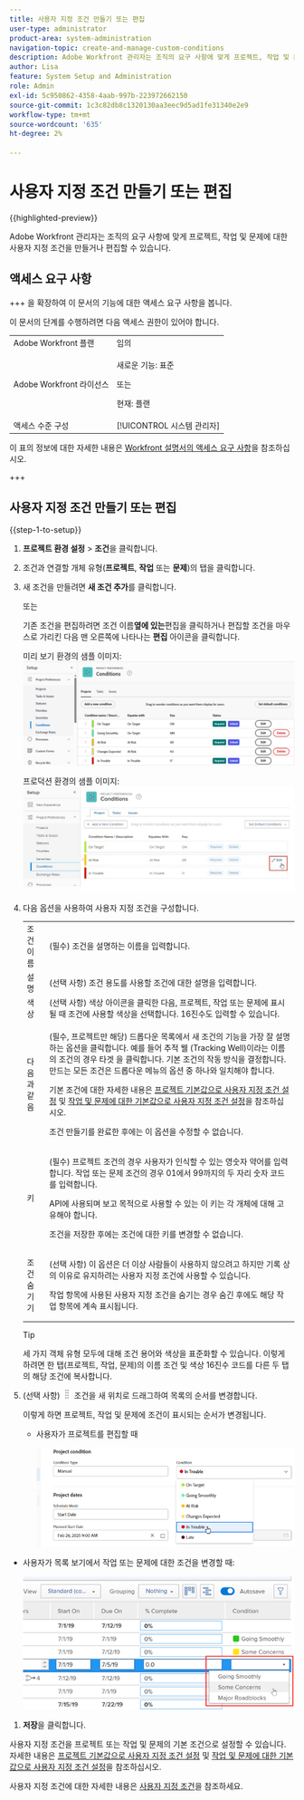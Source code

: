 ```yaml
---
title: 사용자 지정 조건 만들기 또는 편집
user-type: administrator
product-area: system-administration
navigation-topic: create-and-manage-custom-conditions
description: Adobe Workfront 관리자는 조직의 요구 사항에 맞게 프로젝트, 작업 및 문제에 대한 사용자 지정 조건을 만들거나 편집할 수 있습니다.
author: Lisa
feature: System Setup and Administration
role: Admin
exl-id: 5c950862-4358-4aab-997b-223972662150
source-git-commit: 1c3c82db8c1320130aa3eec9d5ad1fe31340e2e9
workflow-type: tm+mt
source-wordcount: '635'
ht-degree: 2%

---
```


# 사용자 지정 조건 만들기 또는 편집

{{highlighted-preview}}

Adobe Workfront 관리자는 조직의 요구 사항에 맞게 프로젝트, 작업 및 문제에 대한 사용자 지정 조건을 만들거나 편집할 수 있습니다.

## 액세스 요구 사항

+++ 을 확장하여 이 문서의 기능에 대한 액세스 요구 사항을 봅니다.

이 문서의 단계를 수행하려면 다음 액세스 권한이 있어야 합니다.

<table style="table-layout:auto"> 
 <col> 
 <col> 
 <tbody> 
  <tr> 
   <td role="rowheader">Adobe Workfront 플랜</td> 
   <td>임의</td> 
  </tr> 
  <tr> 
  <tr> 
   <td role="rowheader">Adobe Workfront 라이선스</td> 
   <td><p>새로운 기능: 표준</p>
       <p>또는</p>
       <p>현재: 플랜</p></td>
  </tr> 
  </tr> 
  <tr> 
   <td role="rowheader">액세스 수준 구성</td> 
   <td>[!UICONTROL 시스템 관리자]</td>
  </tr> 
 </tbody> 
</table>

이 표의 정보에 대한 자세한 내용은 [Workfront 설명서의 액세스 요구 사항](/help/quicksilver/administration-and-setup/add-users/access-levels-and-object-permissions/access-level-requirements-in-documentation.md)을 참조하십시오.

+++

## 사용자 지정 조건 만들기 또는 편집

{{step-1-to-setup}}

1. **프로젝트 환경 설정** > **조건**&#x200B;을 클릭합니다.

1. 조건과 연결할 개체 유형(**프로젝트**, **작업** 또는 **문제**)의 탭을 클릭합니다.

1. 새 조건을 만들려면 **새 조건 추가**&#x200B;를 클릭합니다.

   또는

   기존 조건을 편집하려면 조건 이름&#x200B;<span class="preview">**옆에 있는**&#x200B;편집</span>을 클릭하거나 편집할 조건을 마우스로 가리킨 다음 맨 오른쪽에 나타나는 **편집** 아이콘을 클릭합니다.

   <span class="preview">미리 보기 환경의 샘플 이미지:</span>
   ![사용자 지정 조건 편집](assets/custom-conditions-0825.png)

   프로덕션 환경의 샘플 이미지:
   ![사용자 지정 조건](assets/custom-condition-edit-nwe.jpg)

1. 다음 옵션을 사용하여 사용자 지정 조건을 구성합니다.

   <table style="table-layout:auto"> 
    <col> 
    <col> 
    <tbody> 
     <tr> 
      <td>조건 이름</td> 
      <td>(필수) 조건을 설명하는 이름을 입력합니다.</td> 
     </tr> 
     <tr> 
      <td>설명</td> 
      <td>(선택 사항) 조건 용도를 사용할 조건에 대한 설명을 입력합니다.</td> 
     </tr> 
     <tr> 
      <td>색상</td> 
      <td>(선택 사항) 색상 아이콘을 클릭한 다음, 프로젝트, 작업 또는 문제에 표시될 때 조건에 사용할 색상을 선택합니다. 16진수도 입력할 수 있습니다.</td> 
     </tr> 
     <tr> 
      <td>다음과 같음 </td> 
      <td><p>(필수, 프로젝트만 해당) 드롭다운 목록에서 새 조건의 기능을 가장 잘 설명하는 옵션을 클릭합니다. 예를 들어 추적 웰 (Tracking Well)이라는 이름의 조건의 경우 타겟 을 클릭합니다. 기본 조건의 작동 방식을 결정합니다. 만드는 모든 조건은 드롭다운 메뉴의 옵션 중 하나와 일치해야 합니다.</p>
      <p>기본 조건에 대한 자세한 내용은 <a href="../../../administration-and-setup/customize-workfront/create-manage-custom-conditions/set-custom-condition-default-projects.md" class="MCXref xref">프로젝트 기본값으로 사용자 지정 조건 설정</a> 및 <a href="../../../administration-and-setup/customize-workfront/create-manage-custom-conditions/set-custom-condition-default-tasks-issues.md" class="MCXref xref">작업 및 문제에 대한 기본값으로 사용자 지정 조건 설정</a>을 참조하십시오.</p>
      <p>조건 만들기를 완료한 후에는 이 옵션을 수정할 수 없습니다.</p></td> 
     </tr> 
     <tr> 
      <td>키</td> 
      <td><p>(필수) 프로젝트 조건의 경우 사용자가 인식할 수 있는 영숫자 약어를 입력합니다. 작업 또는 문제 조건의 경우 01에서 99까지의 두 자리 숫자 코드를 입력합니다. </p>
      <p>API에 사용되며 보고 목적으로 사용할 수 있는 이 키는 각 개체에 대해 고유해야 합니다.</p>
      <p>조건을 저장한 후에는 조건에 대한 키를 변경할 수 없습니다. </p></td> 
     </tr> 
     <tr> 
      <td>조건 숨기기</td> 
      <td><p>(선택 사항) 이 옵션은 더 이상 사람들이 사용하지 않으려고 하지만 기록 상의 이유로 유지하려는 사용자 지정 조건에 사용할 수 있습니다. </p>
      <p>작업 항목에 사용된 사용자 지정 조건을 숨기는 경우 숨긴 후에도 해당 작업 항목에 계속 표시됩니다. </p></td> 
     </tr> 
    </tbody> 
   </table>

   >[!TIP]
   >
   >세 가지 객체 유형 모두에 대해 조건 용어와 색상을 표준화할 수 있습니다. 이렇게 하려면 한 탭(프로젝트, 작업, 문제)의 이름 조건 및 색상 16진수 코드를 다른 두 탭의 해당 조건에 복사합니다.

1. (선택 사항) ![이동 아이콘](assets/move-icon---dots.png) 조건을 새 위치로 드래그하여 목록의 순서를 변경합니다.

   이렇게 하면 프로젝트, 작업 및 문제에 조건이 표시되는 순서가 변경됩니다.

   * 사용자가 프로젝트를 편집할 때

     ![프로젝트를 편집할 때 상태 변경](assets/change-condition-edit-project-0825.png)

<!-- 
   * When a user is changing the condition for a task or issue on the Updates tab:

     ![Change condition when updating comment](assets/change-condition-update-comment.png)
-->

* 사용자가 목록 보기에서 작업 또는 문제에 대한 조건을 변경할 때:

  ![목록의 조건 변경](assets/change-conditions-list-dropdown-only.png)

1. **저장**&#x200B;을 클릭합니다.

사용자 지정 조건을 프로젝트 또는 작업 및 문제의 기본 조건으로 설정할 수 있습니다. 자세한 내용은 [프로젝트 기본값으로 사용자 지정 조건 설정](../../../administration-and-setup/customize-workfront/create-manage-custom-conditions/set-custom-condition-default-projects.md) 및 [작업 및 문제에 대한 기본값으로 사용자 지정 조건 설정](../../../administration-and-setup/customize-workfront/create-manage-custom-conditions/set-custom-condition-default-tasks-issues.md)을 참조하십시오.

사용자 지정 조건에 대한 자세한 내용은 [사용자 지정 조건](../../../administration-and-setup/customize-workfront/create-manage-custom-conditions/custom-conditions.md)을 참조하세요.
